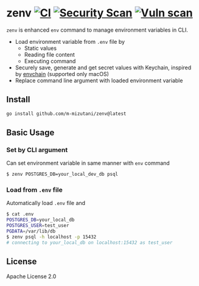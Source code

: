 # zenv [![CI](https://github.com/m-mizutani/zenv/actions/workflows/test.yml/badge.svg)](https://github.com/m-mizutani/zenv/actions/workflows/test.yml) [![Security Scan](https://github.com/m-mizutani/zenv/actions/workflows/gosec.yml/badge.svg)](https://github.com/m-mizutani/zenv/actions/workflows/gosec.yml) [![Vuln scan](https://github.com/m-mizutani/zenv/actions/workflows/trivy.yml/badge.svg)](https://github.com/m-mizutani/zenv/actions/workflows/trivy.yml) <!-- omit in toc -->

`zenv` is enhanced `env` command to manage environment variables in CLI.

- Load environment variable from `.env` file by
    - Static values
    - Reading file content
    - Executing command
- Securely save, generate and get secret values with Keychain, inspired by [envchain](https://github.com/sorah/envchain) (supported only macOS)
- Replace command line argument with loaded environment variable

## Install <!-- omit in toc -->

```sh
go install github.com/m-mizutani/zenv@latest
```

## Basic Usage

### Set by CLI argument

Can set environment variable in same manner with `env` command

```sh
$ zenv POSTGRES_DB=your_local_dev_db psql
```

### Load from `.env` file

Automatically load `.env` file and

```sh
$ cat .env
POSTGRES_DB=your_local_db
POSTGRES_USER=test_user
PGDATA=/var/lib/db
$ zenv psql -h localhost -p 15432
# connecting to your_local_db on localhost:15432 as test_user
```

## License

Apache License 2.0
